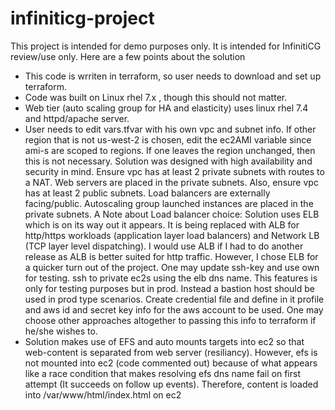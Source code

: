 # infiniticg-project
This project is intended for demo purposes only.  It is intended for InfinitiCG review/use only. 
 Here are a few points about the solution
- This code is wrriten in terraform, so user needs to download and set up terraform.
- Code was built on Linux rhel 7.x , though this should not matter.
- Web tier (auto scaling group for HA and elasticity) uses linux rhel 7.4 and httpd/apache server.
- User needs to edit vars.tfvar with his own vpc and subnet info. If other region that is not us-west-2 is chosen, edit the ec2AMI variable
since ami-s are scoped to regions.  If one leaves the region unchanged, then this is not necessary.
Solution was designed with high availability and security in mind. Ensure vpc has at least 2 private subnets with routes to a NAT.  Web servers are placed in the private subnets. Also, ensure vpc has at least 2 public subnets. Load balancers are externally facing/public.
Autoscaling group launched instances are placed in the private subnets.
A Note about Load balancer choice: Solution uses ELB which is on its way out it appears.  It is being replaced with ALB for http/https workloads (application layer load balancers) and Network LB (TCP layer level dispatching). I would use ALB if I had to do another release as ALB is better suited for http traffic.  However, I chose ELB for a quicker turn out of the project.
One may update ssh-key and use own for testing. ssh to private ec2s using the elb dns name.  This features is only for testing purposes but in prod.  Instead a bastion host should be used in prod type scenarios.
Create credential file and define in it profile and aws id and secret key info for the aws account to be used. One may choose other approaches altogether to passing this info to terraform if he/she wishes to.
- Solution makes use of EFS and auto mounts targets into ec2 so that web-content is separated from web server (resiliancy).  However, efs is not mounted into ec2 (code commented out) because of what appears like a race condition that makes resolving efs dns name fail on first attempt (It succeeds on follow up events).  Therefore, content is loaded into /var/www/html/index.html on ec2

